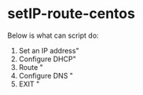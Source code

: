 # setIP-route-centos
Below is what can script do:
1) Set an IP address"
2) Configure DHCP"
3) Route "
4) Configure DNS "
5) EXIT "
